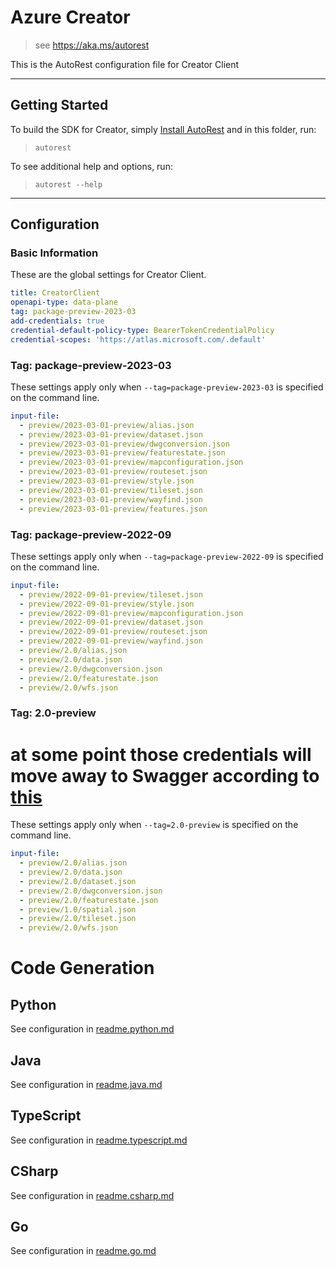 # Azure Creator

> see https://aka.ms/autorest

This is the AutoRest configuration file for Creator Client

---

## Getting Started

To build the SDK for Creator, simply [Install AutoRest](https://aka.ms/autorest/install) and in this folder, run:

> `autorest`

To see additional help and options, run:

> `autorest --help`

---

## Configuration

### Basic Information

These are the global settings for Creator Client.

``` yaml
title: CreatorClient
openapi-type: data-plane
tag: package-preview-2023-03
add-credentials: true
credential-default-policy-type: BearerTokenCredentialPolicy
credential-scopes: 'https://atlas.microsoft.com/.default'
```


### Tag: package-preview-2023-03

These settings apply only when `--tag=package-preview-2023-03` is specified on the command line.

```yaml $(tag) == 'package-preview-2023-03'
input-file:
  - preview/2023-03-01-preview/alias.json
  - preview/2023-03-01-preview/dataset.json
  - preview/2023-03-01-preview/dwgconversion.json
  - preview/2023-03-01-preview/featurestate.json
  - preview/2023-03-01-preview/mapconfiguration.json
  - preview/2023-03-01-preview/routeset.json
  - preview/2023-03-01-preview/style.json
  - preview/2023-03-01-preview/tileset.json
  - preview/2023-03-01-preview/wayfind.json
  - preview/2023-03-01-preview/features.json
```
### Tag: package-preview-2022-09

These settings apply only when `--tag=package-preview-2022-09` is specified on the command line.

``` yaml $(tag) == 'package-preview-2022-09'
input-file:
  - preview/2022-09-01-preview/tileset.json
  - preview/2022-09-01-preview/style.json
  - preview/2022-09-01-preview/mapconfiguration.json
  - preview/2022-09-01-preview/dataset.json
  - preview/2022-09-01-preview/routeset.json
  - preview/2022-09-01-preview/wayfind.json
  - preview/2.0/alias.json
  - preview/2.0/data.json
  - preview/2.0/dwgconversion.json
  - preview/2.0/featurestate.json
  - preview/2.0/wfs.json
```

### Tag: 2.0-preview

# at some point those credentials will move away to Swagger according to [this](https://github.com/Azure/autorest/issues/3718)

These settings apply only when `--tag=2.0-preview` is specified on the command line.

``` yaml $(tag) == '2.0-preview'
input-file:
  - preview/2.0/alias.json
  - preview/2.0/data.json
  - preview/2.0/dataset.json
  - preview/2.0/dwgconversion.json
  - preview/2.0/featurestate.json
  - preview/1.0/spatial.json
  - preview/2.0/tileset.json
  - preview/2.0/wfs.json
```

# Code Generation

## Python

See configuration in [readme.python.md](./readme.python.md)

## Java

See configuration in [readme.java.md](./readme.java.md)

## TypeScript

See configuration in [readme.typescript.md](./readme.typescript.md)

## CSharp

See configuration in [readme.csharp.md](./readme.csharp.md)

## Go

See configuration in [readme.go.md](./readme.go.md)
